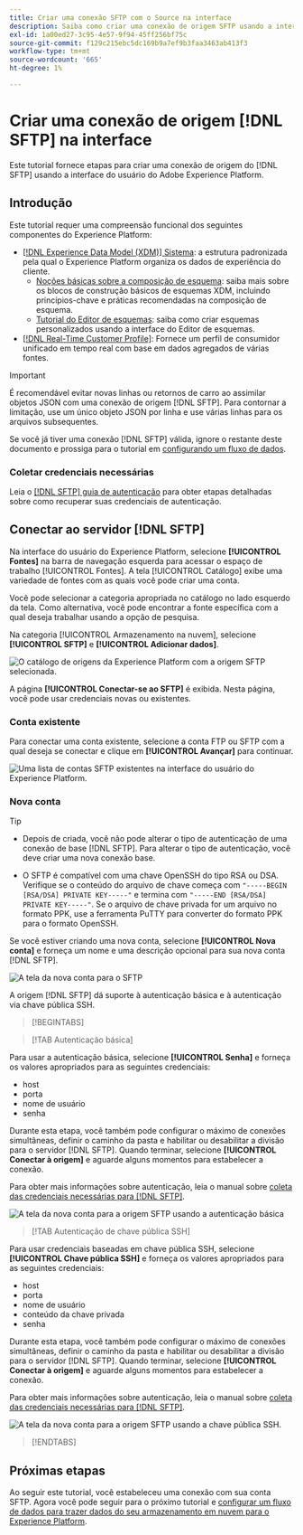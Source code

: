 ```yaml
---
title: Criar uma conexão SFTP com o Source na interface
description: Saiba como criar uma conexão de origem SFTP usando a interface do usuário do Adobe Experience Platform.
exl-id: 1a00ed27-3c95-4e57-9f94-45ff256bf75c
source-git-commit: f129c215ebc5dc169b9a7ef9b3faa3463ab413f3
workflow-type: tm+mt
source-wordcount: '665'
ht-degree: 1%

---
```


# Criar uma conexão de origem [!DNL SFTP] na interface

Este tutorial fornece etapas para criar uma conexão de origem do [!DNL SFTP] usando a interface do usuário do Adobe Experience Platform.

## Introdução

Este tutorial requer uma compreensão funcional dos seguintes componentes do Experience Platform:

* [[!DNL Experience Data Model (XDM)] Sistema](../../../../../xdm/home.md): a estrutura padronizada pela qual o Experience Platform organiza os dados de experiência do cliente.
   * [Noções básicas sobre a composição de esquema](../../../../../xdm/schema/composition.md): saiba mais sobre os blocos de construção básicos de esquemas XDM, incluindo princípios-chave e práticas recomendadas na composição de esquema.
   * [Tutorial do Editor de esquemas](../../../../../xdm/tutorials/create-schema-ui.md): saiba como criar esquemas personalizados usando a interface do Editor de esquemas.
* [[!DNL Real-Time Customer Profile]](../../../../../profile/home.md): Fornece um perfil de consumidor unificado em tempo real com base em dados agregados de várias fontes.

>[!IMPORTANT]
>
>É recomendável evitar novas linhas ou retornos de carro ao assimilar objetos JSON com uma conexão de origem [!DNL SFTP]. Para contornar a limitação, use um único objeto JSON por linha e use várias linhas para os arquivos subsequentes.

Se você já tiver uma conexão [!DNL SFTP] válida, ignore o restante deste documento e prossiga para o tutorial em [configurando um fluxo de dados](../../dataflow/batch/cloud-storage.md).

### Coletar credenciais necessárias

Leia o [[!DNL SFTP] guia de autenticação](../../../../connectors/cloud-storage/sftp.md#gather-required-credentials) para obter etapas detalhadas sobre como recuperar suas credenciais de autenticação.

## Conectar ao servidor [!DNL SFTP]

Na interface do usuário do Experience Platform, selecione **[!UICONTROL Fontes]** na barra de navegação esquerda para acessar o espaço de trabalho [!UICONTROL Fontes]. A tela [!UICONTROL Catálogo] exibe uma variedade de fontes com as quais você pode criar uma conta.

Você pode selecionar a categoria apropriada no catálogo no lado esquerdo da tela. Como alternativa, você pode encontrar a fonte específica com a qual deseja trabalhar usando a opção de pesquisa.

Na categoria [!UICONTROL Armazenamento na nuvem], selecione **[!UICONTROL SFTP]** e **[!UICONTROL Adicionar dados]**.

![O catálogo de origens da Experience Platform com a origem SFTP selecionada.](../../../../images/tutorials/create/sftp/catalog.png)

A página **[!UICONTROL Conectar-se ao SFTP]** é exibida. Nesta página, você pode usar credenciais novas ou existentes.

### Conta existente

Para conectar uma conta existente, selecione a conta FTP ou SFTP com a qual deseja se conectar e clique em **[!UICONTROL Avançar]** para continuar.

![Uma lista de contas SFTP existentes na interface do usuário do Experience Platform.](../../../../images/tutorials/create/sftp/existing.png)

### Nova conta

>[!TIP]
>
>* Depois de criada, você não pode alterar o tipo de autenticação de uma conexão de base [!DNL SFTP]. Para alterar o tipo de autenticação, você deve criar uma nova conexão base.
>
>* O SFTP é compatível com uma chave OpenSSH do tipo RSA ou DSA. Verifique se o conteúdo do arquivo de chave começa com `"-----BEGIN [RSA/DSA] PRIVATE KEY-----"` e termina com `"-----END [RSA/DSA] PRIVATE KEY-----"`. Se o arquivo de chave privada for um arquivo no formato PPK, use a ferramenta PuTTY para converter do formato PPK para o formato OpenSSH.

Se você estiver criando uma nova conta, selecione **[!UICONTROL Nova conta]** e forneça um nome e uma descrição opcional para sua nova conta [!DNL SFTP].

![A tela da nova conta para o SFTP](../../../../images/tutorials/create/sftp/new.png)

A origem [!DNL SFTP] dá suporte à autenticação básica e à autenticação via chave pública SSH.

>[!BEGINTABS]

>[!TAB Autenticação básica]

Para usar a autenticação básica, selecione **[!UICONTROL Senha]** e forneça os valores apropriados para as seguintes credenciais:

* host
* porta
* nome de usuário
* senha

Durante esta etapa, você também pode configurar o máximo de conexões simultâneas, definir o caminho da pasta e habilitar ou desabilitar a divisão para o servidor [!DNL SFTP]. Quando terminar, selecione **[!UICONTROL Conectar à origem]** e aguarde alguns momentos para estabelecer a conexão.

Para obter mais informações sobre autenticação, leia o manual sobre [coleta das credenciais necessárias para [!DNL SFTP]](../../../../connectors/cloud-storage/sftp.md#gather-required-credentials).

![A tela da nova conta para a origem SFTP usando a autenticação básica](../../../../images/tutorials/create/sftp/password.png)

>[!TAB Autenticação de chave pública SSH]

Para usar credenciais baseadas em chave pública SSH, selecione **[!UICONTROL Chave pública SSH]** e forneça os valores apropriados para as seguintes credenciais:

* host
* porta
* nome de usuário
* conteúdo da chave privada
* senha

Durante esta etapa, você também pode configurar o máximo de conexões simultâneas, definir o caminho da pasta e habilitar ou desabilitar a divisão para o servidor [!DNL SFTP]. Quando terminar, selecione **[!UICONTROL Conectar à origem]** e aguarde alguns momentos para estabelecer a conexão.

Para obter mais informações sobre autenticação, leia o manual sobre [coleta das credenciais necessárias para [!DNL SFTP]](../../../../connectors/cloud-storage/sftp.md#gather-required-credentials).

![A tela da nova conta para a origem SFTP usando a chave pública SSH.](../../../../images/tutorials/create/sftp/ssh.png)

>[!ENDTABS]

## Próximas etapas

Ao seguir este tutorial, você estabeleceu uma conexão com sua conta SFTP. Agora você pode seguir para o próximo tutorial e [configurar um fluxo de dados para trazer dados do seu armazenamento em nuvem para o Experience Platform](../../dataflow/batch/cloud-storage.md).
